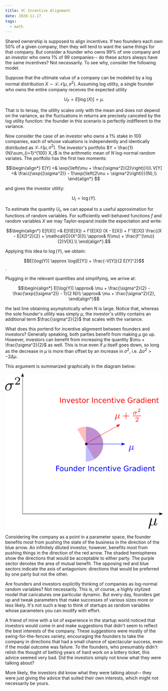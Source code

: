 ```yaml
---
title: VC Incentive Alignment
date: 2020-11-17
tags:
  - math
---
```


Shared ownership is supposed to align incentives.  If two founders
each own 50% of a given company, then they will tend to want the same
things for that company.  But consider a founder who owns 99% of one
company and an investor who owns 1% of 99 companies-- do these actors
always have the same incentives?  Not necessarily.  To see why,
consider the following model.

Suppose that the ultimate value of a company can be modeled by a log
normal distribution $X \sim \mathcal{LN}(\mu, \sigma^2)$.  Assuming
log utility, a single founder who owns the entire company receives the
expected utility

$$U_F = E[\log(X)] = \mu.$$

That is to tersay, the utility scales only with the mean and does not
depend on the variance, as the fluctuations in returns are precisely
canceled by the log utility function: the founder in this scenario is
perfectly indifferent to the variance.

Now consider the case of an investor who owns a $1\%$ stake in $100$
companies, each of whose valuations is independently and identically
distributed as $\mathcal{LN}(\mu, \sigma^2)$.  The investor's portfolio
$Y = \frac{1}{N}\sum_{i=1}^{100} X_i$ is the arithmetic mean of $N$ log-normal
random variates.  The portfolio has the first two moments:

$$\begin{align*}
  E[Y] =& \exp{\left(\mu + \frac{\sigma^2}{2}\right)}\\\\
  V[Y] =& \frac{(\exp{(\sigma^2)} - 1)\exp{\left(2\mu + \sigma^2\right)}}{N},\\
\end{align*} $$

and gives the investor utility:

$$U_I = \log(Y).$$

To estimate the quantity $U_I$, we can appeal to a useful
approximation for functions of random variables.  For sufficiently
well-behaved functions $f$ and random variables $X$ we may
Taylor-expand inside the expectation and write:

$$\begin{align*}
E[f(X)] =& E[f(E[X]) + f'(E[X]) (X - E[X]) + f''(E[X]) \frac{(X - E[X])^2}{2} + \mathcal{O}(X^3)]\\
\approx& f(\mu) + \frac{f''(\mu)}{2}V[X].\\
\end{align*}.$$

Applying this idea to $\log(Y)$, we obtain:

$$E[\log(Y)] \approx \log(E[Y]) + \frac{-V[Y]}{2 E[Y]^2}$$.

Plugging in the relevant quantities and simplifying, we arrive at:

$$\begin{align*}
  E[\log(Y)] \approx& \mu + \frac{\sigma^2}{2} - \frac{\exp{(\sigma^2)} - 1}{2 N}\\
  \approx& \mu + \frac{\sigma^2}{2},
\end{align*}$$

the last line obtaining asymptotically when N is large.  Notice that, whereas the
sole founder's utility was simply $\mu$, the investor's utility
contains an additional term $\frac{\sigma^2}{2}$ that scales with the
variance.

What does this portend for incentive alignment between founders and
investors?  Generally speaking, both parties benefit from making $\mu$
go up.  However, investors can benefit from increasing the quantity
$\mu + \frac{\sigma^2}{2}$ as well.  This is true even if $\mu$ itself
goes down, so long as the decrease in $\mu$ is more than offset by an
increase in $\sigma^2$, i.e. $\Delta \sigma^2 > -2\Delta \mu$.

This argument is summarized graphically in the diagram below:

![Diagram](/assets/vc-incentive-alignment/axis4.png)

Considering the company as a point in a parameter space, the founder
benefits most from pushing the state of the business in the direction
of the blue arrow.  An infinitely diluted investor, however, benefits
most from pushing things in the direction of the red arrow.  The
shaded hemispheres show the directions that would be acceptable to
either party.  The purple sector denotes the area of mutual benefit.
The opposing red and blue sectors indicate the
axis of antagonism: directions that would be preferred by one party
but not the other.


Are founders and investors explicitly thinking of companies as
log-normal random variables?  Not necessarily.  This is, of course, a
highly stylized model that caricatures one particular dynamic.  But
every day, founders get up and tweak parameters that make successes of
various sizes more or less likely.  It's not such a leap to think of
startups as random variables whose parameters you can modify with
effort.

A friend of mine with a lot of experience in the startup world noticed
that investors would come in and make suggestions that didn't seem to
reflect the best interests of the company.  These suggestions were
mostly of the swing-for-the-fences variety, encouraging the founders
to take the company in directions that had a small chance of
spectacular success, even if the modal outcome was failure.  To the
founders, who presumably didn't relish the thought of betting years of
hard work on a lottery ticket, this advice seemed very bad.  Did the
investors simply not know what they were talking about?

More likely, the investors did know what they were talking about--
they were just giving the advice that suited their own interests,
which might not necessarily be yours.
